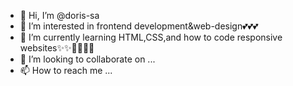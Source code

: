 - 👋 Hi, I’m @doris-sa
- 👀 I’m interested in frontend development&web-design💕💕💕
- 🌱 I’m currently learning HTML,CSS,and how to code responsive websites✨✨🤩🤩👌🏼
- 💞️ I’m looking to collaborate on ...
- 📫 How to reach me ...

<!---
doris-sa/doris-sa is a ✨ special ✨ repository because its `README.md` (this file) appears on your GitHub profile.
You can click the Preview link to take a look at your changes.
--->
